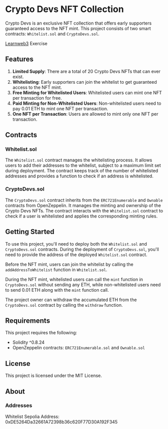 
# Crypto Devs NFT Collection

Crypto Devs is an exclusive NFT collection that offers early supporters guaranteed access to the NFT mint. This project consists of two smart contracts: `Whitelist.sol` and `CryptoDevs.sol`.

[Learnweb3](https://learnweb3.io/) Exercise

## Features

1. **Limited Supply**: There are a total of 20 Crypto Devs NFTs that can ever exist.
2. **Whitelisting**: Early supporters can join the whitelist to get guaranteed access to the NFT mint.
3. **Free Minting for Whitelisted Users**: Whitelisted users can mint one NFT per transaction for free.
4. **Paid Minting for Non-Whitelisted Users**: Non-whitelisted users need to pay 0.01 ETH to mint one NFT per transaction.
5. **One NFT per Transaction**: Users are allowed to mint only one NFT per transaction.

## Contracts

### Whitelist.sol

The `Whitelist.sol` contract manages the whitelisting process. It allows users to add their addresses to the whitelist, subject to a maximum limit set during deployment. The contract keeps track of the number of whitelisted addresses and provides a function to check if an address is whitelisted.

### CryptoDevs.sol

The `CryptoDevs.sol` contract inherits from the `ERC721Enumerable` and `Ownable` contracts from OpenZeppelin. It manages the minting and ownership of the Crypto Devs NFTs. The contract interacts with the `Whitelist.sol` contract to check if a user is whitelisted and applies the corresponding minting rules.

## Getting Started

To use this project, you'll need to deploy both the `Whitelist.sol` and `CryptoDevs.sol` contracts. During the deployment of `CryptoDevs.sol`, you'll need to provide the address of the deployed `Whitelist.sol` contract.

Before the NFT mint, users can join the whitelist by calling the `addAddressToWhitelist` function in `Whitelist.sol`.

During the NFT mint, whitelisted users can call the `mint` function in `CryptoDevs.sol` without sending any ETH, while non-whitelisted users need to send 0.01 ETH along with the `mint` function call.

The project owner can withdraw the accumulated ETH from the `CryptoDevs.sol` contract by calling the `withdraw` function.

## Requirements

This project requires the following:

- Solidity ^0.8.24
- OpenZeppelin contracts: `ERC721Enumerable.sol` and `Ownable.sol`

## License

This project is licensed under the MIT License.

## About


### Addresses
Whitelist Sepolia Address: 0xDE5264Da32661A72398b36c620F77D30A192F345
